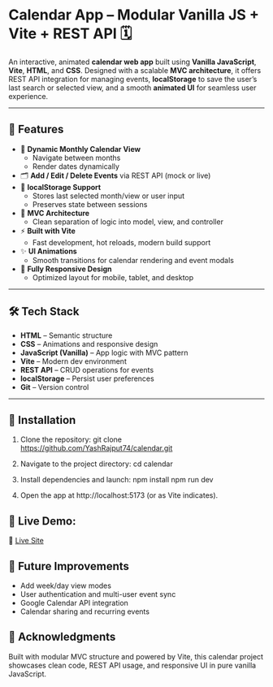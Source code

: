 # Calendar App – Modular Vanilla JS + Vite + REST API 🗓️

An interactive, animated **calendar web app** built using **Vanilla JavaScript**, **Vite**, **HTML**, and **CSS**. Designed with a scalable **MVC architecture**, it offers REST API integration for managing events, **localStorage** to save the user’s last search or selected view, and a smooth **animated UI** for seamless user experience.

---

## 🚀 Features

- 📅 **Dynamic Monthly Calendar View**
  - Navigate between months
  - Render dates dynamically
- 🗂️ **Add / Edit / Delete Events** via REST API (mock or live)
- 💾 **localStorage Support**
  - Stores last selected month/view or user input
  - Preserves state between sessions
- 🧩 **MVC Architecture**
  - Clean separation of logic into model, view, and controller
- ⚡ **Built with Vite**
  - Fast development, hot reloads, modern build support
- ✨ **UI Animations**
  - Smooth transitions for calendar rendering and event modals
- 📱 **Fully Responsive Design**
  - Optimized layout for mobile, tablet, and desktop

---

## 🛠️ Tech Stack

- **HTML** – Semantic structure  
- **CSS** – Animations and responsive design  
- **JavaScript (Vanilla)** – App logic with MVC pattern  
- **Vite** – Modern dev environment  
- **REST API** – CRUD operations for events  
- **localStorage** – Persist user preferences  
- **Git** – Version control

---

## 🚀 Installation

1. Clone the repository:
   git clone https://github.com/YashRajput74/calendar.git

2. Navigate to the project directory:
   cd calendar

3. Install dependencies and launch:
    npm install
    npm run dev

4. Open the app at http://localhost:5173 (or as Vite indicates).


## 📸 Live Demo: 
🔗 [Live Site](https://680b4837bccfc0c5a9732ad3--calendardaily.netlify.app/)

## 🧠 Future Improvements
- Add week/day view modes
- User authentication and multi-user event sync
- Google Calendar API integration
- Calendar sharing and recurring events
    
## 🙌 Acknowledgments
Built with modular MVC structure and powered by Vite, this calendar project showcases clean code, REST API usage, and responsive UI in pure vanilla JavaScript.